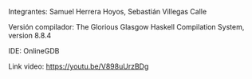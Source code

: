 Integrantes:
    Samuel Herrera Hoyos, Sebastián Villegas Calle

Versión compilador:
    The Glorious Glasgow Haskell Compilation System, version 8.8.4

IDE:
    OnlineGDB

Link video:
    https://youtu.be/V898uUrzBDg